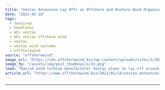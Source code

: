 ```yaml
---
title: "Vestas Announces Lay Offs as Offshore and Onshore Wind Organisations Integrate"
date: "2021-01-14"
tags: 
  - featured
  - headlines
  - mhi vestas
  - mhi vestas offshore wind
  - vestas
  - vestas wind systems
  - offshorewind
source: "offshorewind"
image_url: "https://cdn.offshorewind.biz/wp-content/uploads/sites/2/2021/01/14083004/Vestas-to-Lay-Off-220-in-Drive-to-Integrate-Offshore-and-Onshore-Wind.png"
image_fp: "/assets/img/post_thumbnails/21.png"
lead: "Danish wind turbine manufacturer Vestas plans to lay off around 220 people in the"
article_url: "https://www.offshorewind.biz/2021/01/14/vestas-announces-lay-offs-as-offshore-and-onshore-wind-divisions-integrate/"
---
```


---
